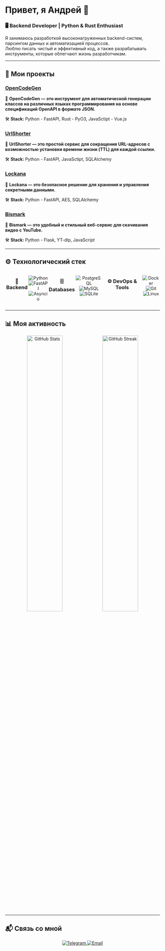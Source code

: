 # Привет, я Андрей 👋

### 🖥 Backend Developer | Python & Rust Enthusiast  

Я занимаюсь разработкой высоконагруженных backend-систем, парсингом данных и автоматизацией процессов.  
Люблю писать чистый и эффективный код, а также разрабатывать инструменты, которые облегчают жизнь разработчикам.

---

## 🚀 **Мои проекты**  

### [OpenCodeGen](https://github.com/FlacSy/OpenCodeGen)  
📌 **OpenCodeGen — это инструмент для автоматической генерации классов на различных языках программирования на основе спецификаций OpenAPI в формате JSON.** 

🛠 **Stack:** Python - FastAPI, Rust - PyO3, JavaSctipt - Vue.js

### [UrlShorter](https://github.com/FlacSy/UrlShorter)  
📌 **UrlShorter — это простой сервис для сокращения URL-адресов с возможностью установки времени жизни (TTL) для каждой ссылки.**  

🛠 **Stack:** Python - FastAPI, JavaSctipt, SQLAlchemy

### [Lockana](https://github.com/FlacSy/Lockana)  
📌 **Lockana — это безопасное решение для хранения и управления секретными данными.**  

🛠 **Stack:** Python - FastAPI, AES, SQLAlchemy

### [Bismark](https://github.com/FlacSy/Bismark)  
📌 **Bismark — это удобный и стильный веб-сервис для скачивания видео с YouTube.**  

🛠 **Stack:** Python - Flask, YT-dlp, JavaScript

---

## ⚙ **Технологический стек**  
<div align="center" style="display: flex;">


### 🐍 **Backend**  
![Python](https://img.shields.io/badge/Python-3776AB?style=for-the-badge&logo=python&logoColor=white)  
![FastAPI](https://img.shields.io/badge/FastAPI-009688?style=for-the-badge&logo=fastapi&logoColor=white)  
![Asyncio](https://img.shields.io/badge/Asyncio-4B8BBE?style=for-the-badge&logo=python&logoColor=white)  

### 🗄 **Databases**  
![PostgreSQL](https://img.shields.io/badge/PostgreSQL-336791?style=for-the-badge&logo=postgresql&logoColor=white)  
![MySQL](https://img.shields.io/badge/MySQL-4479A1?style=for-the-badge&logo=mysql&logoColor=white)  
![SQLite](https://img.shields.io/badge/SQLite-003B57?style=for-the-badge&logo=sqlite&logoColor=white)  

### ⚙ **DevOps & Tools**  
![Docker](https://img.shields.io/badge/Docker-2496ED?style=for-the-badge&logo=docker&logoColor=white)  
![Git](https://img.shields.io/badge/Git-F05032?style=for-the-badge&logo=git&logoColor=white)  
![Linux](https://img.shields.io/badge/Linux-FCC624?style=for-the-badge&logo=linux&logoColor=black)  

</div>

---

## 📊 **Моя активность**  
<div align="center">
  <img src="https://github-readme-stats.vercel.app/api?username=FlacSy&show_icons=true&theme=radical&count_private=true" alt="GitHub Stats" width="48%" />
  <img src="https://github-readme-streak-stats.herokuapp.com/?user=FlacSy&theme=radical" alt="GitHub Streak" width="48%" />
</div>

---

## 📬 **Связь со мной**  
<div align="center">
  <a href="https://t.me/FlacSSy">
    <img src="https://img.shields.io/badge/Telegram-26A5E4?style=for-the-badge&logo=telegram&logoColor=white" alt="Telegram"/>
  </a>
  <a href="mailto:flacsy.x@gmail.com">
    <img src="https://img.shields.io/badge/Email-D14836?style=for-the-badge&logo=gmail&logoColor=white" alt="Email"/>
  </a>
</div>
